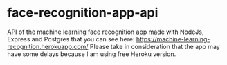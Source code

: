 # face-recognition-app-api
API of the machine learning face recognition app made with NodeJs, Express and Postgres that you can see here: https://machine-learning-recognition.herokuapp.com/
Please take in consideration that the app may have some delays because I am using free Heroku version.

